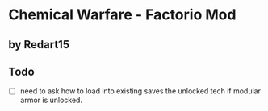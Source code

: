 # Chemical Warfare - Factorio Mod
## by Redart15

## Todo
- [ ] need to ask how to load into existing saves the unlocked tech if modular armor is unlocked.
